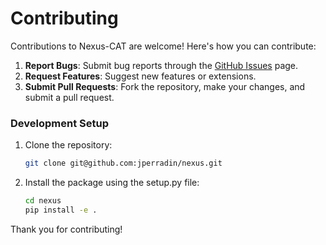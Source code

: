 Contributing
============

Contributions to Nexus-CAT are welcome! Here's how you can contribute:

1. **Report Bugs**: Submit bug reports through the [GitHub Issues](https://github.com/jperradin/nexus/issues) page.
2. **Request Features**: Suggest new features or extensions.
3. **Submit Pull Requests**: Fork the repository, make your changes, and submit a pull request.

### Development Setup

1. Clone the repository:

    ```bash
    git clone git@github.com:jperradin/nexus.git  
    ```

2. Install the package using the setup.py file:

    ```bash
    cd nexus
    pip install -e .
    ```

Thank you for contributing!
